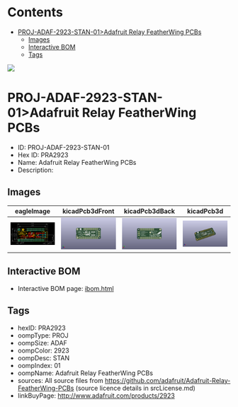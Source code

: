 



Contents
========

* [PROJ-ADAF-2923-STAN-01>Adafruit Relay FeatherWing PCBs](#proj-adaf-2923-stan-01adafruit-relay-featherwing-pcbs)
	* [Images](#images)
	* [Interactive BOM](#interactive-bom)
	* [Tags](#tags)
  
![][im]
# PROJ-ADAF-2923-STAN-01>Adafruit Relay FeatherWing PCBs

- ID: PROJ-ADAF-2923-STAN-01
- Hex ID: PRA2923
- Name: Adafruit Relay FeatherWing PCBs
- Description: 

## Images
  
  

|eagleImage|kicadPcb3dFront|kicadPcb3dBack|kicadPcb3d|
| :---: | :---: | :---: | :---: |
|[![eagleImage](eagleImage_140.png)](eagleImage_600.png)|[![kicadPcb3dFront](kicadPcb3dFront_140.png)](kicadPcb3dFront_600.png)|[![kicadPcb3dBack](kicadPcb3dBack_140.png)](kicadPcb3dBack_600.png)|[![kicadPcb3d](kicadPcb3d_140.png)](kicadPcb3d_600.png)|

## Interactive BOM

- Interactive BOM page: [ibom.html](kicad/bom/ibom.html)

## Tags

- hexID: PRA2923
- oompType: PROJ
- oompSize: ADAF
- oompColor: 2923
- oompDesc: STAN
- oompIndex: 01
- oompName: Adafruit Relay FeatherWing PCBs
- sources: All source files from https://github.com/adafruit/Adafruit-Relay-FeatherWing-PCBs (source licence details in srcLicense.md)
- linkBuyPage: http://www.adafruit.com/products/2923



[im]: kicadPcb3d_450.png
